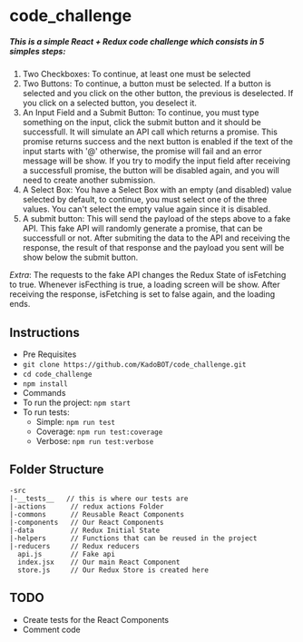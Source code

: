 # code_challenge

##### This is a simple **React + Redux** code challenge which consists in 5 simples steps:
  1. Two Checkboxes: To continue, at least one must be selected
  2. Two Buttons: To continue, a button must be selected. If a button is selected and you click on the other button, the previous is deselected. If you click on a selected button, you deselect it.
  3. An Input Field and a Submit Button: To continue, you must type something on the input, click the submit button and it should be successfull. It will simulate an API call which returns a promise. This promise returns success and the next button is enabled if the text of the input starts with '@' otherwise, the promise will fail and an error message will be show. If you try to modify the input field after receiving a successfull promise, the button will be disabled again, and you will need to create another submission.
  4. A Select Box: You have a Select Box with an empty (and disabled) value selected by default, to continue, you must select one of the three values. You can't select the empty value again since it is disabled.
  5. A submit button: This will send the payload of the steps above to a fake API. This fake API will randomly generate a promise, that can be successfull or not. After submiting the data to the API and receiving the response, the result of that response and the payload you sent will be show below the submit button.

  *Extra*: The requests to the fake API changes the Redux State of isFetching to true. Whenever isFecthing is true, a loading screen will be show. After receiving the response, isFetching is set to false again, and the loading ends.


## Instructions

* Pre Requisites  
 * ```git clone https://github.com/KadoBOT/code_challenge.git```
 * ```cd code_challenge```
 * ```npm install```
* Commands
 * To run the project: ```npm start```
 * To run tests:
   * Simple: ```npm run test```
   * Coverage: ```npm run test:coverage```
   * Verbose: ```npm run test:verbose```


## Folder Structure
```  
-src  
|-__tests__   // this is where our tests are  
|-actions      // redux actions Folder  
|-commons      // Reusable React Components  
|-components   // Our React Components  
|-data         // Redux Initial State  
|-helpers      // Functions that can be reused in the project  
|-reducers     // Redux reducers
  api.js       // Fake api
  index.jsx    // Our main React Component
  store.js     // Our Redux Store is created here
```

## TODO
  * Create tests for the React Components
  * Comment code
